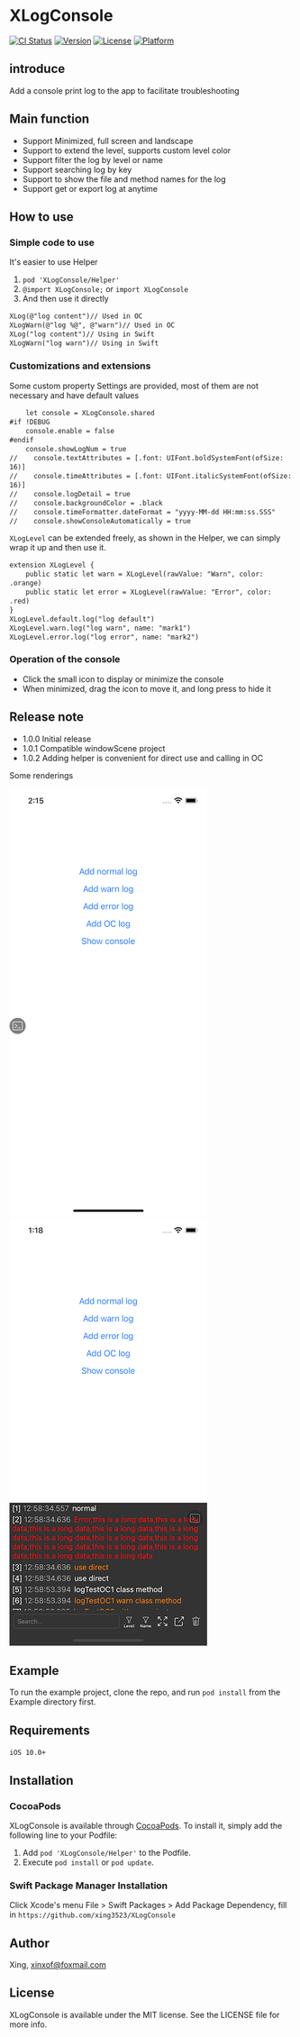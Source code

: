 # XLogConsole

[![CI Status](https://img.shields.io/travis/Xing/XLogConsole.svg?style=flat)](https://travis-ci.org/Xing/XLogConsole)
[![Version](https://img.shields.io/cocoapods/v/XLogConsole.svg?style=flat)](https://cocoapods.org/pods/XLogConsole)
[![License](https://img.shields.io/cocoapods/l/XLogConsole.svg?style=flat)](https://cocoapods.org/pods/XLogConsole)
[![Platform](https://img.shields.io/cocoapods/p/XLogConsole.svg?style=flat)](https://cocoapods.org/pods/XLogConsole)



## introduce
Add a console print log to the app to facilitate troubleshooting

## Main function
- Support Minimized, full screen and landscape
- Support to extend the level, supports custom level color
- Support filter the log by level or name
- Support searching log by key
- Support to show the file and method names for the log
- Support get or export log at anytime

## How to use
### Simple code to use
It's easier to use Helper
1. `pod 'XLogConsole/Helper'`
2. `@import XLogConsole;` or `import XLogConsole`
3. And then use it directly
```
XLog(@"log content")// Used in OC
XLogWarn(@"log %@", @"warn")// Used in OC
XLog("log content")// Using in Swift
XLogWarn("log warn")// Using in Swift
```
### Customizations and extensions
Some custom property Settings are provided, most of them are not necessary and have default values
```
    let console = XLogConsole.shared
#if !DEBUG
    console.enable = false
#endif
    console.showLogNum = true
//    console.textAttributes = [.font: UIFont.boldSystemFont(ofSize: 16)]
//    console.timeAttributes = [.font: UIFont.italicSystemFont(ofSize: 16)]
//    console.logDetail = true
//    console.backgroundColor = .black
//    console.timeFormatter.dateFormat = "yyyy-MM-dd HH:mm:ss.SSS"
//    console.showConsoleAutomatically = true

```
`XLogLevel` can be extended freely, as shown in the Helper, we can simply wrap it up and then use it.
```
extension XLogLevel {
    public static let warn = XLogLevel(rawValue: "Warn", color: .orange)
    public static let error = XLogLevel(rawValue: "Error", color: .red)
}
XLogLevel.default.log("log default")
XLogLevel.warn.log("log warn", name: "mark1")
XLogLevel.error.log("log error", name: "mark2")
```

### Operation of the console
- Click the small icon to display or minimize the console
- When minimized, drag the icon to move it, and long press to hide it


## Release note
- 1.0.0 Initial release
- 1.0.1 Compatible windowScene project
- 1.0.2 Adding helper is convenient for direct use and calling in OC

Some renderings

![](https://github.com/xing3523/Resources/raw/master/XLogConsole/demo1.png)
![](https://github.com/xing3523/Resources/raw/master/XLogConsole/demo2.png)

## Example
To run the example project, clone the repo, and run `pod install` from the Example directory first. 

## Requirements
`iOS 10.0+`

## Installation
### CocoaPods

XLogConsole is available through [CocoaPods](https://cocoapods.org). To install
it, simply add the following line to your Podfile:

1. Add `pod 'XLogConsole/Helper'` to the Podfile.
2. Execute `pod install` or `pod update`.

### Swift Package Manager Installation
Click Xcode's menu File > Swift Packages > Add Package Dependency, fill in `https://github.com/xing3523/XLogConsole`


## Author

Xing, xinxof@foxmail.com

## License

XLogConsole is available under the MIT license. See the LICENSE file for more info.
